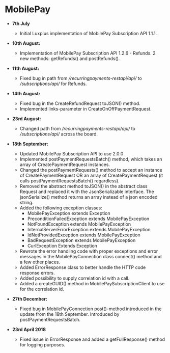 # MobilePay
- **7th July** 
    - Initial Luxplus implementation of MobilePay Subscription API 1.1.1.

- **10th August:** 
    - Implementation of MobilePay Subscription API 1.2.6 - Refunds. 2 new methods: getRefunds() and postRefunds().

- **11th August:** 
    - Fixed bug in path from _/recurringpayments-restapi/api/_ to _/subscriptions/api/_ for Refunds.

- **14th August:** 
    - Fixed bug in the CreateRefundRequest toJSON() method.
    - Implemented links-parameter in CreateOnOffPaymentRequest.
    
- **23rd August:**
    - Changed path from _/recurringpayments-restapi/api/_ to _/subscriptions/api/_ across the board.

- **18th September:**
    - Updated MobilePay Subscription API to use 2.0.0
    - Implemented postPaymentRequestsBatch() method, which takes an array of CreatePaymentRequest instances.
    - Changed the postPaymentRequests() method to accept an instance of CreatePaymentRequest OR an array of CreatePaymentRequest (it calls postPaymentRequestsBatch() regardless).
    - Removed the abstract method toJSON() in the abstract class Request and replaced it with the JsonSerializable interface. The jsonSerialize() method returns an array instead of a json encoded string. 
    - Added the following exception classes: 
        - MobilePayException extends Exception
        - PreconditionFailedException extends MobilePayException
        - NotFoundException extends MobilePayException
        - InternalServerErrorException extends MobilePayException
        - IdNotProvidedException extends MobilePayException
        - BadRequestException extends MobilePayException
        - CurlException Extends Exception
    - Rewrote the error handling code with proper exceptions and error messages in the MobilePayConnection class connect() method and a few other places.
    - Added ErrorResponse class to better handle the HTTP code response errors.
    - Added possibility to supply correlation id with a call.
    - Added a createGUID() method in MobilePaySubscriptionClient to use for the correlation id.
    
- **27th December:**
    - Fixed bug in MobilePayConnection post()-method introduced in the update from the 18th September. Introduced by postPaymentRequestsBatch.
    
    
- **23rd April 2018**    
    - Fixed issue in ErrorResponse and added a getFullResponse() method for logging purposes. 